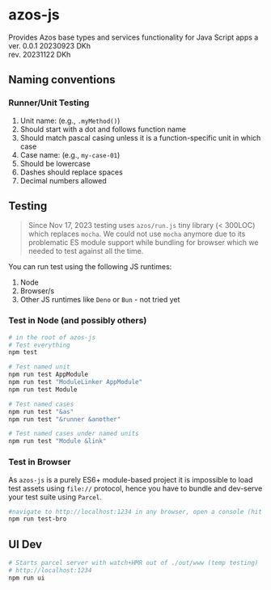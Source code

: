 # azos-js
Provides Azos base types and services functionality for Java Script apps
a
ver. 0.0.1 20230923 DKh<br>rev. 20231122 DKh


## Naming conventions

### Runner/Unit Testing
1. Unit name: (e.g., `.myMethod()`)
  1. Should start with a dot and follows function name
  2. Should match pascal casing unless it is a function-specific unit in which case
2. Case name: (e.g., `my-case-01`)
  1. Should be lowercase
  2. Dashes should replace spaces
  3. Decimal numbers allowed


## Testing

> Since Nov 17, 2023 testing uses `azos/run.js` tiny library (&lt; 300LOC) which replaces `mocha`. We could not use `mocha` anymore due to its problematic ES module support while bundling for browser which we needed to test against all the time.

You can run test using the following JS runtimes:
1. Node
2. Browser/s
3. Other JS runtimes like `Deno` or `Bun` - not tried yet


### Test in Node (and possibly others)
```bash
# in the root of azos-js
# Test everything
npm test

# Test named unit
npm run test AppModule
npm run test "ModuleLinker AppModule"
npm run test Module

# Test named cases
npm run test "&as"
npm run test "&runner &another"

# Test named cases under named units
npm run test "Module &link"
```
### Test in Browser
As `azos-js` is a purely ES6+ module-based project it is impossible to load test assets using `file://` protocol, hence you have to bundle and dev-serve your test suite using `Parcel`.

```bash
#navigate to http://localhost:1234 in any browser, open a console (hit F12)
npm run test-bro
```

## UI Dev

```bash
# Starts parcel server with watch+HMR out of ./out/www (temp testing)
# http://localhost:1234
npm run ui
```

